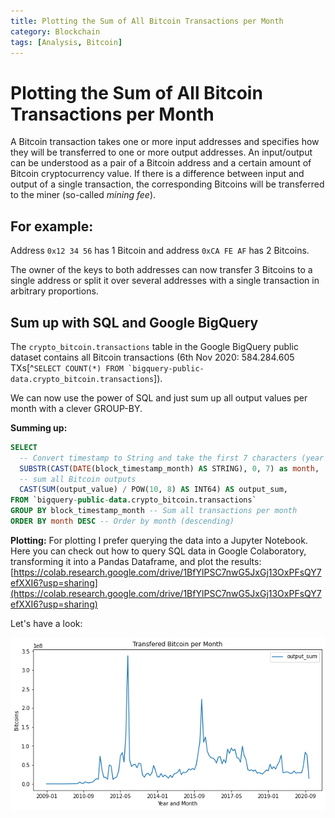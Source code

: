 ```yaml
---
title: Plotting the Sum of All Bitcoin Transactions per Month
category: Blockchain
tags: [Analysis, Bitcoin]
---
```


# Plotting the Sum of All Bitcoin Transactions per Month

A Bitcoin transaction takes one or more input addresses and specifies how they will be transferred to one or more output addresses. An input/output can be understood as a pair of a Bitcoin address and a certain amount of Bitcoin cryptocurrency value. If there is a difference between input and output of a single transaction, the corresponding Bitcoins will be transferred to the miner (so-called *mining fee*).

## For example:
Address ```0x12 34 56``` has 1 Bitcoin and address ```0xCA FE AF``` has 2 Bitcoins.

The owner of the keys to both addresses can now transfer 3 Bitcoins to a single address or split it over several addresses with a single transaction in arbitrary proportions.

## Sum up with SQL and Google BigQuery
The ```crypto_bitcoin.transactions``` table in the Google BigQuery public dataset contains all Bitcoin transactions (6th Nov 2020: 584.284.605 TXs[^```SELECT COUNT(*) FROM `bigquery-public-data.crypto_bitcoin.transactions```]).

We can now use the power of SQL and just sum up all output values per month with a clever GROUP-BY.

**Summing up:**

```sql
SELECT
  -- Convert timestamp to String and take the first 7 characters (year and month)
  SUBSTR(CAST(DATE(block_timestamp_month) AS STRING), 0, 7) as month,
  -- sum all Bitcoin outputs
  CAST(SUM(output_value) / POW(10, 8) AS INT64) AS output_sum, 
FROM `bigquery-public-data.crypto_bitcoin.transactions`
GROUP BY block_timestamp_month -- Sum all transactions per month
ORDER BY month DESC -- Order by month (descending)
```

**Plotting:**
For plotting I prefer querying the data into a Jupyter Notebook. Here you can check out how to query SQL data in Google Colaboratory, transforming it into a Pandas Dataframe, and plot the results: [https://colab.research.google.com/drive/1BfYlPSC7nwG5JxGj13OxPFsQY7efXXI6?usp=sharing](https://colab.research.google.com/drive/1BfYlPSC7nwG5JxGj13OxPFsQY7efXXI6?usp=sharing)

Let's have a look:

![Bitcoin outputs (06-11-2020)](/static/2020-11-06-Bitcoin-Outputs.png)

[//]: # ( #Blockchain #Blog )
